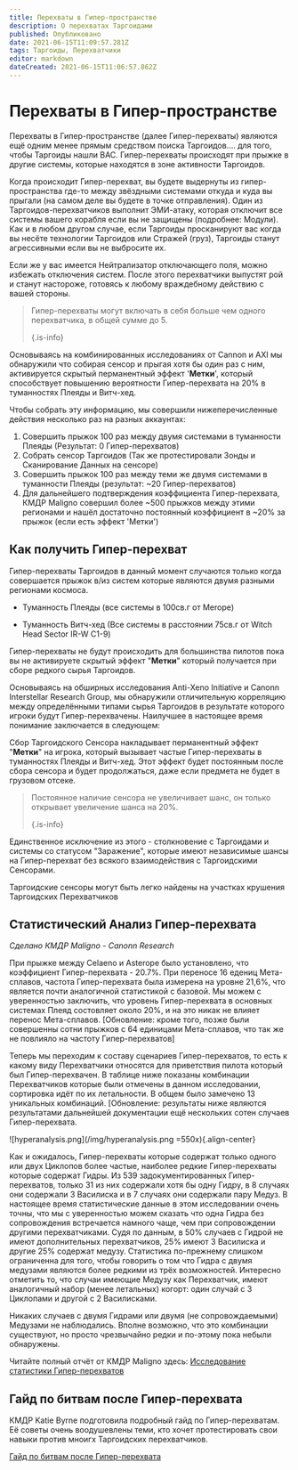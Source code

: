```yaml
---
title: Перехваты в Гипер-пространстве
description: О перехватах Таргоидами
published: Опубликовано
date: 2021-06-15T11:09:57.281Z
tags: Таргоиды, Перехватчики
editor: markdown
dateCreated: 2021-06-15T11:06:57.862Z
---
```


# Перехваты в Гипер-пространстве

Перехваты в Гипер-пространстве (далее Гипер-перехваты) являются ещё одним менее прямым средством поиска Таргоидов…. для того, чтобы Таргоиды нашли ВАС. Гипер-перехваты происходят при прыжке в другие системы, которые находятся в зоне активности Таргоидов.

Когда происходит Гипер-перехват, вы будете выдернуты из гипер-пространства где-то между звёздными системами откуда и куда вы прыгали (на самом деле вы будете в точке отправления). Один из Таргоидов-перехватчиков выполнит ЭМИ-атаку, которая отключит все системы вашего корабля если вы не защищены (подробнее: Модули). Как и в любом другом случае, если Таргоиды просканируют вас когда вы несёте технологии Таргоидов или Стражей (груз), Таргоиды станут агрессивными если вы не выбросите их.

Если же у вас имеется Нейтрализатор отключающего поля, можно избежать отключения систем. После этого перехватчики выпустят рой и станут настороже, готовясь к любому враждебному действию с вашей стороны.

> Гипер-перехваты могут включать в себя больше чем одного перехватчика, в общей сумме до 5. 
> 
> {.is-info}

Основываясь на комбинированных исследованиях от Cannon и AXI мы обнаружили что собирая сенсор и прыгая хотя бы один раз с ним, активируется скрытый перманентный эффект '**Метки**', который способствует повышению вероятности Гипер-перехвата на 20% в туманностях Плеяды и Витч-хед.

Чтобы собрать эту информацию, мы совершили нижеперечисленные действия несколько раз на разных аккаунтах:

1. Совершить прыжок 100 раз между двумя системами в туманности Плеяды (Результат: 0 Гипер-перехватов)
1. Собрать сенсор Таргоидов (Так же протестировали Зонды и Сканирование Данных на сенсоре)
1. Совершить прыжок 100 раз между теми же двумя системами в туманности Плеяды (результат: ~20 Гипер-перехватов)
1. Для дальнейшего подтверждения коэффициента Гипер-перехвата, КМДР Maligno совершил более ~500 прыжков между этими регионами и нашёл достаточно постоянный коэффициент в ~20% за прыжок (если есть эффект 'Метки')

## Как получить Гипер-перехват
Гипер-перехваты Таргоидов в данный момент случаются только когда совершается прыжок в/из систем которые являются двумя разными регионами космоса.

- Туманность Плеяды (все системы в 100св.г от Merope)

- Туманность Витч-хед (Все системы в расстоянии 75св.г от Witch Head Sector IR-W C1-9)

Гипер-перехваты не будут происходить для большинства пилотов пока вы не активируете скрытый эффект "**Метки**" который получается при сборе редкого сырья Таргоидов.

Основываясь на обширных исследования Anti-Xeno Initiative и Canonn Interstellar Research Group, мы обнаружили отличительную корреляцию между определёнными типами сырья Таргоидов в результате которого игроки будут Гипер-перехвачены. Наилучшее в настоящее время понимание заключается в следующем:

Сбор Таргоидского Сенсора накладывает перманентный эффект "**Метки**" на игрока, который вызывает частые Гипер-перехваты в туманностях Плеяды и Витч-хед. Этот эффект будет постоянным после сбора сенсора и будет продолжаться, даже если предмета не будет в грузовом отсеке.

> Постоянное наличие сенсора не увеличивает шанс, он только открывает увеличение шанса на 20%. 
> 
> {.is-info}

Единственное исключение из этого - столкновение с Таргоидами и системы со статусом "Заражение", которые имеют независимые шансы на Гипер-перехват без всякого взаимодействия с Таргоидскими Сенсорами.

Таргоидские сенсоры могут быть легко найдены на участках крушения Таргоидских Перехватчиков

## Статистический Анализ Гипер-перехвата
*Сделано КМДР Maligno - Canonn Research*

При прыжке между Celaeno и Asterope было установлено, что коэффициент Гипер-перехвата - 20.7%. При переносе 16 едениц Мета-сплавов, частота Гипер-перехвата была измерена на уровне 21,6%, что является почти аналогичной статистикой с базовой. Мы можем с уверенностью заключить, что уровень Гипер-перехвата в основных системах Плеяд состовляет около 20%, и на это никак не влияет перенос Мета-сплавов. [Обновление: кроме того, позже были совершенны сотни прыжков с 64 единицами Мета-сплавов, что так же не повлияло на частоту Гипер-перехватов]

Теперь мы переходим к составу сценариев Гипер-перехватов, то есть к какому виду Перехватчики относятся для приветствия пилота который был Гипер-перехвачен.  В таблице ниже показаны комбинации Перехватчиков которые были отмечены в данном исследовании, сортировка идёт по их летальности.  В общем было замечено 13 уникальных комбинаций.  [Обновление: результаты ниже являются результатами дальнейшей документации ещё нескольких сотен случаев Гипер-перехвата.

!\[hyperanalysis.png\](/img/hyperanalysis.png =550x){.align-center}

Как и ожидалось, Гипер-перехваты которые содержат только одного или двух Циклопов более частые, наиболее редкие Гипер-перехваты которые содержат Гидры. Из 539 задокументированных Гипер-перехватов, только 31 из них содержали хотя бы одну Гидру, в 8 случаях они содержали 3 Василиска и в 7 случаях они содержали пару Медуз. В настоящее время статистические данные в этом исследовании очень точны, что мы с уверенностью можем сказать что одна Гидра без сопровождения встречается намного чаще, чем при сопровождении другими перехватчиками. Судя по данным, в 50% случаев с Гидрой не имеют дополнительных перехватчиков, 25% имеют 3 Василиска и другие 25% содержат медузу. Статистика по-прежнему слишком ограниченна для того, чтобы говорить о том что Гидра с двумя медузами являются более редкими из трёх возможностей. Интересно отметить то, что случаи имеющие Медузу как Перехватчик, имеют аналогичный набор (менее летальных) когорт: один случай с 3 Циклопами и другой с 2 Василисками.

Никаких случаев с двумя Гидрами или двумя (не сопровождаемыми) Медузами не наблюдались. Вполне возможно, что это комбинации существуют, но просто чрезвычайно редки и по-этому пока небыли обнаружены.

Читайте полный отчёт от КМДР Maligno здесь: [Исследование статистики Гипер-перехватов](https://canonn.science/codex/study-of-hyperdiction-statistics/)

## Гайд по битвам после Гипер-перехвата

КМДР Katie Byrne подготовила подробный гайд по Гипер-перехватам.  Её советы очень воодушевлены теми, кто хочет протестировать свои навыки против мноигх Таргоидских перехватчиков.

[Гайд по битвам после Гипер-перехвата](https://youtu.be/MpC02cetBlY)